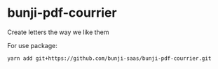 # bunji-pdf-courrier

Create letters the way we like them

For use package:

```
yarn add git+https://github.com/bunji-saas/bunji-pdf-courrier.git
```